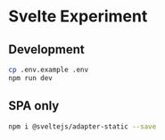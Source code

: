 # Svelte Experiment

## Development

```sh
cp .env.example .env
npm run dev
```

## SPA only

```sh
npm i @sveltejs/adapter-static --save
```
